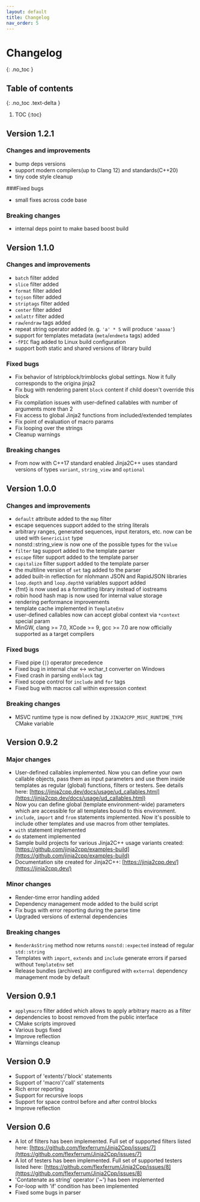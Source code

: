 ```yaml
---
layout: default
title: Changelog
nav_order: 5
---
```


# Changelog
{: .no_toc }

## Table of contents
{: .no_toc .text-delta }

1. TOC
{:toc}

## Version 1.2.1

### Changes and improvements
- bump deps versions
- support modern compilers(up to Clang 12) and standards(C++20)
- tiny code style cleanup

###Fixed bugs
- small fixes across code base

### Breaking changes
- internal deps point to make based boost build

## Version 1.1.0
### Changes and improvements
- `batch` filter added
- `slice` filter added
- `format` filter added
- `tojson` filter added
- `striptags` filter added
- `center` filter added
- `xmlattr` filter added
- `raw`/`endraw` tags added
- repeat string operator added (e. g. `'a' * 5` will produce `'aaaaa'`)
- support for templates metadata (`meta`/`endmeta` tags) added
- `-fPIC` flag added to Linux build configuration
- support both static and shared versions of library build

### Fixed bugs
- Fix behavior of lstripblock/trimblocks global settings. Now it fully corresponds to the origina jinja2
- Fix bug with rendering parent `block` content if child doesn't override this block
- Fix compilation issues with user-defined callables with number of arguments more than 2
- Fix access to global Jinja2 functions from included/extended templates
- Fix point of evaluation of macro params
- Fix looping over the strings
- Cleanup warnings

### Breaking changes
- From now with C++17 standard enabled Jinja2C++ uses standard versions of types `variant`, `string_view` and `optional`

## Version 1.0.0
### Changes and improvements
- `default` attribute added to the `map` filter
- escape sequences support added to the string literals
- arbitrary ranges, generated sequences, input iterators, etc. now can be used with `GenericList` type
- nonstd::string_view is now one of the possible types for the `Value`
- `filter` tag support added to the template parser
- `escape` filter support added to the template parser
- `capitalize` filter support added to the template parser
- the multiline version of `set` tag added to the parser
- added built-in reflection for nlohmann JSON and RapidJSON libraries
- `loop.depth` and `loop.depth0` variables support added
- {fmt} is now used as a formatting library instead of iostreams
- robin hood hash map is now used for internal value storage
- rendering performance improvements
- template cache implemented in `TemplateEnv`
- user-defined callables now can accept global context via `*context` special param
- MinGW, clang >= 7.0, XCode >= 9, gcc >= 7.0 are now officially supported as a target compilers

### Fixed bugs
- Fixed pipe (`|`) operator precedence
- Fixed bug in internal char <-> wchar_t converter on Windows
- Fixed crash in parsing `endblock` tag
- Fixed scope control for `include` and `for` tags
- Fixed bug with macros call within expression context

### Breaking changes
- MSVC runtime type is now defined by `JINJA2CPP_MSVC_RUNTIME_TYPE` CMake variable

## Version 0.9.2
### Major changes
- User-defined callables implemented. Now you can define your own callable objects, pass them as input parameters and use them inside templates as regular (global) functions, filters or testers. See details here: [https://jinja2cpp.dev/docs/usage/ud_callables.html](https://jinja2cpp.dev/docs/usage/ud_callables.html)
- Now you can define global (template environment-wide) parameters which are accessible for all templates bound to this environment.
- `include`, `import` and `from` statements implemented. Now it's possible to include other templates and use macros from other templates.
- `with` statement implemented
- `do` statement implemented
- Sample build projects for various Jinja2C++ usage variants created: [https://github.com/jinja2cpp/examples-build](https://github.com/jinja2cpp/examples-build)
- Documentation site created for Jinja2C++: [https://jinja2cpp.dev/](https://jinja2cpp.dev/)

### Minor changes
- Render-time error handling added
- Dependency management mode added to the build script
- Fix bugs with error reporting during the parse time
- Upgraded versions of external dependencies

### Breaking changes
- `RenderAsString` method now returns `nonstd::expected` instead of regular `std::string`
- Templates with `import`, `extends` and `include` generate errors if parsed without `TemplateEnv` set
- Release bundles (archives) are configured with `external` dependency management mode by default

## Version 0.9.1
* `applymacro` filter added which allows to apply arbitrary macro as a filter
* dependencies to boost removed from the public interface
* CMake scripts improved
* Various bugs fixed
* Improve reflection
* Warnings cleanup

## Version 0.9
* Support of 'extents'/'block' statements
* Support of 'macro'/'call' statements
* Rich error reporting
* Support for recursive loops
* Support for space control before and after control blocks
* Improve reflection

## Version 0.6
* A lot of filters has been implemented. Full set of supported filters listed here: [https://github.com/flexferrum/Jinja2Cpp/issues/7](https://github.com/flexferrum/Jinja2Cpp/issues/7)
* A lot of testers has been implemented. Full set of supported testers listed here: [https://github.com/flexferrum/Jinja2Cpp/issues/8](https://github.com/flexferrum/Jinja2Cpp/issues/8)
* 'Contatenate as string' operator ('~') has been implemented
* For-loop with 'if' condition has been implemented
* Fixed some bugs in parser
